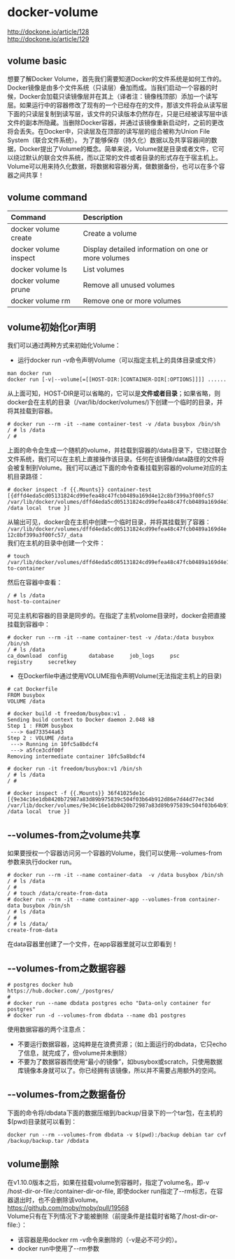 # docker-volume
http://dockone.io/article/128  
http://dockone.io/article/129  
## volume basic
想要了解Docker Volume，首先我们需要知道Docker的文件系统是如何工作的。  
Docker镜像是由多个文件系统（只读层）叠加而成。当我们启动一个容器的时候，Docker会加载只读镜像层并在其上（译者注：镜像栈顶部）添加一个读写层。如果运行中的容器修改了现有的一个已经存在的文件，那该文件将会从读写层下面的只读层复制到读写层，该文件的只读版本仍然存在，只是已经被读写层中该文件的副本所隐藏。当删除Docker容器，并通过该镜像重新启动时，之前的更改将会丢失。在Docker中，只读层及在顶部的读写层的组合被称为Union File System（联合文件系统）。 
为了能够保存（持久化）数据以及共享容器间的数据，Docker提出了Volume的概念。简单来说，Volume就是目录或者文件，它可以绕过默认的联合文件系统，而以正常的文件或者目录的形式存在于宿主机上。  
Volume可以用来持久化数据，将数据和容器分离，做数据备份，也可以在多个容器之间共享！  
## volume command
|Command|Description|
|:-------|:----------|
|docker volume create|Create a volume |
|docker volume inspect|Display detailed information on one or more volumes|
|docker volume ls|List volumes|
|docker volume prune|Remove all unused volumes|
|docker volume rm|Remove one or more volumes|
## volume初始化or声明
我们可以通过两种方式来初始化Volume：
- 运行docker run -v命令声明Volume（可以指定主机上的具体目录或文件）
```
man docker run
docker run [-v|--volume[=[[HOST-DIR:]CONTAINER-DIR[:OPTIONS]]]] ......
```
从上面可知，HOST-DIR是可以省略的，它可以是**文件或者目录**；如果省略，则docker会在主机的目录（/var/lib/docker/volumes/)下创建一个临时的目录，并将其挂载到容器。  
```
# docker run --rm -it --name container-test -v /data busybox /bin/sh
/ # ls /data
/ #
```
上面的命令会生成一个随机的volume，并挂载到容器的/data目录下，它绕过联合文件系统，我们可以在主机上直接操作该目录。任何在该镜像/data路径的文件将会被复制到Volume。我们可以通过下面的命令查看挂载到容器的volume对应的主机目录路径：
```
# docker inspect -f {{.Mounts}} container-test
[{dffd4eda5cd05131824cd99efea48c47fcb0489a169d4e12c8bf399a3f00fc57 /var/lib/docker/volumes/dffd4eda5cd05131824cd99efea48c47fcb0489a169d4e12c8bf399a3f00fc57/_data /data local  true }]
```
从输出可见，docker会在主机中创建一个临时目录，并将其挂载到了容器：  
`/var/lib/docker/volumes/dffd4eda5cd05131824cd99efea48c47fcb0489a169d4e12c8bf399a3f00fc57/_data`  
我们在主机的目录中创建一个文件：  
```
# touch /var/lib/docker/volumes/dffd4eda5cd05131824cd99efea48c47fcb0489a169d4e12c8bf399a3f00fc57/_data/host-to-container
```
然后在容器中查看：
```
/ # ls /data
host-to-container
```
可见主机和容器的目录是同步的。在指定了主机volome目录时，docker会把直接挂载到容器中：  
```
# docker run --rm -it --name container-test -v /data:/data busybox /bin/sh
/ # ls /data
ca_download  config       database     job_logs     psc          registry     secretkey
```
- 在Dockerfile中通过使用VOLUME指令声明Volume(无法指定主机上的目录)
```
# cat Dockerfile
FROM busybox
VOLUME /data

# docker build -t freedom/busybox:v1 .
Sending build context to Docker daemon 2.048 kB
Step 1 : FROM busybox
 ---> 6ad733544a63
Step 2 : VOLUME /data
 ---> Running in 10fc5a8bdcf4
 ---> a5fce3cdf00f
Removing intermediate container 10fc5a8bdcf4

# docker run -it freedom/busybox:v1 /bin/sh
/ # ls /data
/ # 

# docker inspect -f {{.Mounts}} 36f41025de1c
[{9e34c16e1db8420b72987a83d89b975839c504f03b64b912d86e7d44d77ec34d /var/lib/docker/volumes/9e34c16e1db8420b72987a83d89b975839c504f03b64b912d86e7d44d77ec34d/_data /data local  true }]
```
## --volumes-from之volume共享
如果要授权一个容器访问另一个容器的Volume，我们可以使用--volumes-from参数来执行docker run。
```
# docker run --rm -it --name container-data  -v /data busybox /bin/sh
/ # ls /data
/ # 
/ # touch /data/create-from-data
# docker run --rm -it --name container-app --volumes-from container-data busybox /bin/sh
/ # ls /data
/ # 
/ # ls /data/
create-from-data
```
在data容器里创建了一个文件，在app容器里就可以立即看到！  
## --volumes-from之数据容器
```
# postgres docker hub
https://hub.docker.com/_/postgres/
# 
# docker run --name dbdata postgres echo "Data-only container for postgres"
# docker run -d --volumes-from dbdata --name db1 postgres
```
使用数据容器的两个注意点：  
 - 不要运行数据容器，这纯粹是在浪费资源；（如上面运行的dbdata，它只echo了信息，就完成了，但volume并未删除）
 - 不要为了数据容器而使用“最小的镜像”，如busybox或scratch，只使用数据库镜像本身就可以了。你已经拥有该镜像，所以并不需要占用额外的空间。
## --volumes-from之数据备份
下面的命令将/dbdata下面的数据压缩到/backup/目录下的一个tar包，在主机的$(pwd)目录就可以看到：  
```
docker run --rm --volumes-from dbdata -v $(pwd):/backup debian tar cvf /backup/backup.tar /dbdata
```
## volume删除
在v1.10.0版本之后，如果在挂载volume到容器时，指定了volume名，即-v /host-dir-or-file:/container-dir-or-file, 即使docker run指定了--rm标志，在容器退出时，也不会删除该volume。  
https://github.com/moby/moby/pull/19568  
Volume只有在下列情况下才能被删除（前提条件是挂载时省略了/host-dir-or-file:）：
 - 该容器是用docker rm -v命令来删除的（-v是必不可少的）。
 - docker run中使用了--rm参数
